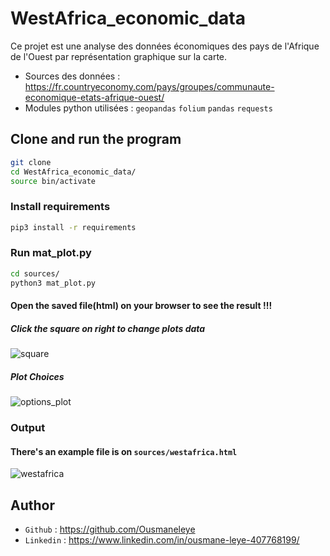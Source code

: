 # WestAfrica_economic_data
Ce projet est une analyse des données économiques des pays de l'Afrique de l'Ouest par représentation graphique sur la carte.

* Sources des données : https://fr.countryeconomy.com/pays/groupes/communaute-economique-etats-afrique-ouest/
* Modules python utilisées : `geopandas` `folium` `pandas` `requests`

## Clone and run the program
```bash
git clone
cd WestAfrica_economic_data/
source bin/activate
```
### Install requirements
```bash
pip3 install -r requirements
```
### Run mat_plot.py
```bash
cd sources/
python3 mat_plot.py
```
#### Open the saved file(html) on your browser to see the result !!!
##### Click the square on right to change plots data 
![square](https://user-images.githubusercontent.com/74149780/205485872-f519e6aa-cea2-4a7f-b57b-1a25ae7da274.png)

##### Plot Choices
![options_plot](https://user-images.githubusercontent.com/74149780/205486046-05b15fef-08ed-47d6-9c7c-379f3e2136f3.jpg)


### Output
#### There's an example file is on `sources/westafrica.html`

![westafrica](https://user-images.githubusercontent.com/74149780/205484796-a954d442-7e1a-49ff-aa1e-f5d9c47c7899.png)


## Author

* `Github` : https://github.com/Ousmaneleye
* `Linkedin` : https://www.linkedin.com/in/ousmane-leye-407768199/
